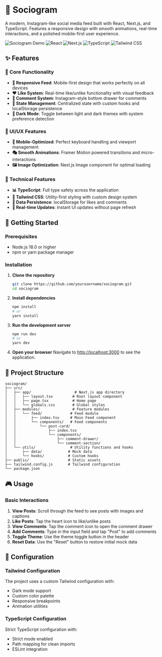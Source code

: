 # 📸 Sociogram

A modern, Instagram-like social media feed built with React, Next.js, and TypeScript. Features a responsive design with smooth animations, real-time interactions, and a polished mobile-first user experience.

![Sociogram Demo](https://img.shields.io/badge/Status-Live%20Demo-brightgreen)
![React](https://img.shields.io/badge/React-18.0+-blue)
![Next.js](https://img.shields.io/badge/Next.js-14.0+-black)
![TypeScript](https://img.shields.io/badge/TypeScript-5.0+-blue)
![Tailwind CSS](https://img.shields.io/badge/Tailwind%20CSS-3.0+-38B2AC)

## ✨ Features

### 🎯 Core Functionality

- **📱 Responsive Feed**: Mobile-first design that works perfectly on all devices
- **❤️ Like System**: Real-time like/unlike functionality with visual feedback
- **💬 Comment System**: Instagram-style bottom drawer for comments
- **🔄 State Management**: Centralized state with custom hooks and localStorage persistence
- **🌙 Dark Mode**: Toggle between light and dark themes with system preference detection

### 🎨 UI/UX Features

- **📱 Mobile-Optimized**: Perfect keyboard handling and viewport management
- **🎭 Smooth Animations**: Framer Motion powered transitions and micro-interactions
- **🖼️ Image Optimization**: Next.js Image component for optimal loading

### 🔧 Technical Features

- **📊 TypeScript**: Full type safety across the application
- **🎨 Tailwind CSS**: Utility-first styling with custom design system
- **💾 Data Persistence**: localStorage for likes and comments
- **🔄 Real-time Updates**: Instant UI updates without page refresh

## 🚀 Getting Started

### Prerequisites

- Node.js 18.0 or higher
- npm or yarn package manager

### Installation

1. **Clone the repository**

   ```bash
   git clone https://github.com/yourusername/sociogram.git
   cd sociogram
   ```

2. **Install dependencies**

   ```bash
   npm install
   # or
   yarn install
   ```

3. **Run the development server**

   ```bash
   npm run dev
   # or
   yarn dev
   ```

4. **Open your browser**
   Navigate to [http://localhost:3000](http://localhost:3000) to see the application.

## 📁 Project Structure

```
sociogram/
├── src/
│   ├── app/                    # Next.js app directory
│   │   ├── layout.tsx         # Root layout component
│   │   ├── page.tsx           # Home page
│   │   └── globals.css        # Global styles
│   ├── modules/               # Feature modules
│   │   └── feed/             # Feed module
│   │       ├── index.tsx     # Main Feed component
│   │       └── components/   # Feed components
│   │           └── post-card/
│   │               ├── index.tsx
│   │               └── components/
│   │                   ├── comment-drawer/
│   │                   └── comment-section/
│   └── utils/                # Utility functions and hooks
│       ├── data/            # Mock data
│       └── hooks/           # Custom hooks
├── public/                  # Static assets
├── tailwind.config.js       # Tailwind configuration
└── package.json
```

## 🎮 Usage

### Basic Interactions

1. **View Posts**: Scroll through the feed to see posts with images and captions
2. **Like Posts**: Tap the heart icon to like/unlike posts
3. **View Comments**: Tap the comment icon to open the comment drawer
4. **Add Comments**: Type in the input field and tap "Post" to add comments
5. **Toggle Theme**: Use the theme toggle button in the header
6. **Reset Data**: Use the "Reset" button to restore initial mock data

## 🔧 Configuration

### Tailwind Configuration

The project uses a custom Tailwind configuration with:

- Dark mode support
- Custom color palette
- Responsive breakpoints
- Animation utilities

### TypeScript Configuration

Strict TypeScript configuration with:

- Strict mode enabled
- Path mapping for clean imports
- ESLint integration
